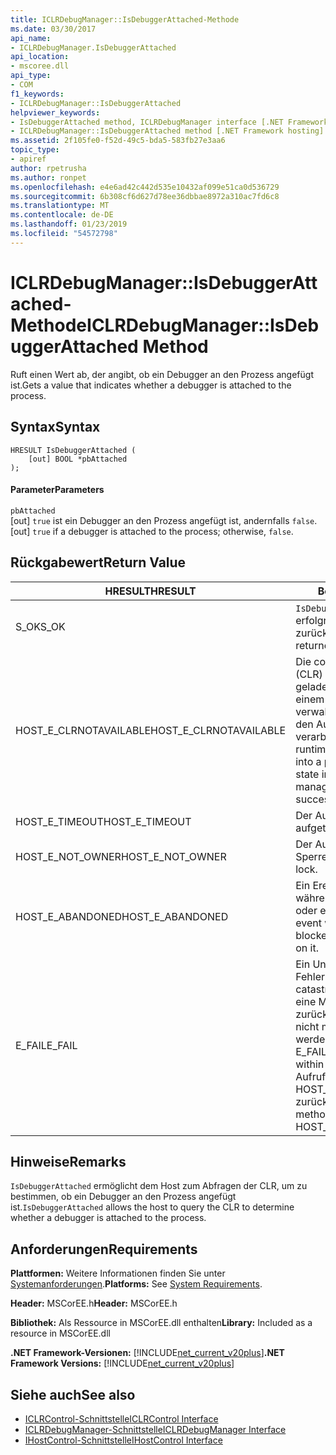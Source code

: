 ```yaml
---
title: ICLRDebugManager::IsDebuggerAttached-Methode
ms.date: 03/30/2017
api_name:
- ICLRDebugManager.IsDebuggerAttached
api_location:
- mscoree.dll
api_type:
- COM
f1_keywords:
- ICLRDebugManager::IsDebuggerAttached
helpviewer_keywords:
- IsDebuggerAttached method, ICLRDebugManager interface [.NET Framework hosting]
- ICLRDebugManager::IsDebuggerAttached method [.NET Framework hosting]
ms.assetid: 2f105fe0-f52d-49c5-bda5-583fb27e3aa6
topic_type:
- apiref
author: rpetrusha
ms.author: ronpet
ms.openlocfilehash: e4e6ad42c442d535e10432af099e51ca0d536729
ms.sourcegitcommit: 6b308cf6d627d78ee36dbbae8972a310ac7fd6c8
ms.translationtype: MT
ms.contentlocale: de-DE
ms.lasthandoff: 01/23/2019
ms.locfileid: "54572798"
---
```

# <a name="iclrdebugmanagerisdebuggerattached-method"></a><span data-ttu-id="33ff0-102">ICLRDebugManager::IsDebuggerAttached-Methode</span><span class="sxs-lookup"><span data-stu-id="33ff0-102">ICLRDebugManager::IsDebuggerAttached Method</span></span>
<span data-ttu-id="33ff0-103">Ruft einen Wert ab, der angibt, ob ein Debugger an den Prozess angefügt ist.</span><span class="sxs-lookup"><span data-stu-id="33ff0-103">Gets a value that indicates whether a debugger is attached to the process.</span></span>  
  
## <a name="syntax"></a><span data-ttu-id="33ff0-104">Syntax</span><span class="sxs-lookup"><span data-stu-id="33ff0-104">Syntax</span></span>  
  
```  
HRESULT IsDebuggerAttached (  
    [out] BOOL *pbAttached  
);  
```  
  
#### <a name="parameters"></a><span data-ttu-id="33ff0-105">Parameter</span><span class="sxs-lookup"><span data-stu-id="33ff0-105">Parameters</span></span>  
 `pbAttached`  
 <span data-ttu-id="33ff0-106">[out] `true` ist ein Debugger an den Prozess angefügt ist, andernfalls `false`.</span><span class="sxs-lookup"><span data-stu-id="33ff0-106">[out] `true` if a debugger is attached to the process; otherwise, `false`.</span></span>  
  
## <a name="return-value"></a><span data-ttu-id="33ff0-107">Rückgabewert</span><span class="sxs-lookup"><span data-stu-id="33ff0-107">Return Value</span></span>  
  
|<span data-ttu-id="33ff0-108">HRESULT</span><span class="sxs-lookup"><span data-stu-id="33ff0-108">HRESULT</span></span>|<span data-ttu-id="33ff0-109">Beschreibung</span><span class="sxs-lookup"><span data-stu-id="33ff0-109">Description</span></span>|  
|-------------|-----------------|  
|<span data-ttu-id="33ff0-110">S_OK</span><span class="sxs-lookup"><span data-stu-id="33ff0-110">S_OK</span></span>|<span data-ttu-id="33ff0-111">`IsDebuggerAttached` wurde erfolgreich zurückgegeben.</span><span class="sxs-lookup"><span data-stu-id="33ff0-111">`IsDebuggerAttached` returned successfully.</span></span>|  
|<span data-ttu-id="33ff0-112">HOST_E_CLRNOTAVAILABLE</span><span class="sxs-lookup"><span data-stu-id="33ff0-112">HOST_E_CLRNOTAVAILABLE</span></span>|<span data-ttu-id="33ff0-113">Die common Language Runtime (CLR) wurde nicht in einen Prozess geladen wurde, oder die CLR ist in einem Zustand, in dem nicht verwalteten Code ausführen oder den Aufruf erfolgreich zu verarbeiten.</span><span class="sxs-lookup"><span data-stu-id="33ff0-113">The common language runtime (CLR) has not been loaded into a process, or the CLR is in a state in which it cannot run managed code or process the call successfully.</span></span>|  
|<span data-ttu-id="33ff0-114">HOST_E_TIMEOUT</span><span class="sxs-lookup"><span data-stu-id="33ff0-114">HOST_E_TIMEOUT</span></span>|<span data-ttu-id="33ff0-115">Der Aufruf ist ein Timeout aufgetreten.</span><span class="sxs-lookup"><span data-stu-id="33ff0-115">The call timed out.</span></span>|  
|<span data-ttu-id="33ff0-116">HOST_E_NOT_OWNER</span><span class="sxs-lookup"><span data-stu-id="33ff0-116">HOST_E_NOT_OWNER</span></span>|<span data-ttu-id="33ff0-117">Der Aufrufer ist nicht Besitzer der Sperre.</span><span class="sxs-lookup"><span data-stu-id="33ff0-117">The caller does not own the lock.</span></span>|  
|<span data-ttu-id="33ff0-118">HOST_E_ABANDONED</span><span class="sxs-lookup"><span data-stu-id="33ff0-118">HOST_E_ABANDONED</span></span>|<span data-ttu-id="33ff0-119">Ein Ereignis wurde abgebrochen, während sich der blockierte Thread oder eine Fiber darauf gewartet.</span><span class="sxs-lookup"><span data-stu-id="33ff0-119">An event was canceled while a blocked thread or fiber was waiting on it.</span></span>|  
|<span data-ttu-id="33ff0-120">E_FAIL</span><span class="sxs-lookup"><span data-stu-id="33ff0-120">E_FAIL</span></span>|<span data-ttu-id="33ff0-121">Ein Unbekannter Schwerwiegender Fehler ist aufgetreten.</span><span class="sxs-lookup"><span data-stu-id="33ff0-121">An unknown catastrophic failure occurred.</span></span> <span data-ttu-id="33ff0-122">Wenn eine Methode E_FAIL zurückgegeben hat, ist die CLR nicht mehr im Prozess verwendet werden.</span><span class="sxs-lookup"><span data-stu-id="33ff0-122">After a method returns E_FAIL, the CLR is no longer usable within the process.</span></span> <span data-ttu-id="33ff0-123">Nachfolgende Aufrufe zum Hosten der Methoden HOST_E_CLRNOTAVAILABLE zurück.</span><span class="sxs-lookup"><span data-stu-id="33ff0-123">Subsequent calls to hosting methods return HOST_E_CLRNOTAVAILABLE.</span></span>|  
  
## <a name="remarks"></a><span data-ttu-id="33ff0-124">Hinweise</span><span class="sxs-lookup"><span data-stu-id="33ff0-124">Remarks</span></span>  
 <span data-ttu-id="33ff0-125">`IsDebuggerAttached` ermöglicht dem Host zum Abfragen der CLR, um zu bestimmen, ob ein Debugger an den Prozess angefügt ist.</span><span class="sxs-lookup"><span data-stu-id="33ff0-125">`IsDebuggerAttached` allows the host to query the CLR to determine whether a debugger is attached to the process.</span></span>  
  
## <a name="requirements"></a><span data-ttu-id="33ff0-126">Anforderungen</span><span class="sxs-lookup"><span data-stu-id="33ff0-126">Requirements</span></span>  
 <span data-ttu-id="33ff0-127">**Plattformen:** Weitere Informationen finden Sie unter [Systemanforderungen](../../../../docs/framework/get-started/system-requirements.md).</span><span class="sxs-lookup"><span data-stu-id="33ff0-127">**Platforms:** See [System Requirements](../../../../docs/framework/get-started/system-requirements.md).</span></span>  
  
 <span data-ttu-id="33ff0-128">**Header:** MSCorEE.h</span><span class="sxs-lookup"><span data-stu-id="33ff0-128">**Header:** MSCorEE.h</span></span>  
  
 <span data-ttu-id="33ff0-129">**Bibliothek:** Als Ressource in MSCorEE.dll enthalten</span><span class="sxs-lookup"><span data-stu-id="33ff0-129">**Library:** Included as a resource in MSCorEE.dll</span></span>  
  
 <span data-ttu-id="33ff0-130">**.NET Framework-Versionen:** [!INCLUDE[net_current_v20plus](../../../../includes/net-current-v20plus-md.md)]</span><span class="sxs-lookup"><span data-stu-id="33ff0-130">**.NET Framework Versions:** [!INCLUDE[net_current_v20plus](../../../../includes/net-current-v20plus-md.md)]</span></span>  
  
## <a name="see-also"></a><span data-ttu-id="33ff0-131">Siehe auch</span><span class="sxs-lookup"><span data-stu-id="33ff0-131">See also</span></span>
- [<span data-ttu-id="33ff0-132">ICLRControl-Schnittstelle</span><span class="sxs-lookup"><span data-stu-id="33ff0-132">ICLRControl Interface</span></span>](../../../../docs/framework/unmanaged-api/hosting/iclrcontrol-interface.md)
- [<span data-ttu-id="33ff0-133">ICLRDebugManager-Schnittstelle</span><span class="sxs-lookup"><span data-stu-id="33ff0-133">ICLRDebugManager Interface</span></span>](../../../../docs/framework/unmanaged-api/hosting/iclrdebugmanager-interface.md)
- [<span data-ttu-id="33ff0-134">IHostControl-Schnittstelle</span><span class="sxs-lookup"><span data-stu-id="33ff0-134">IHostControl Interface</span></span>](../../../../docs/framework/unmanaged-api/hosting/ihostcontrol-interface.md)
